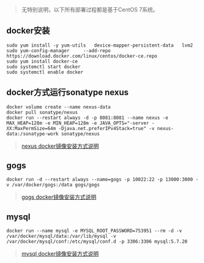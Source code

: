 > 无特别说明，以下所有部署过程都是基于CentOS 7系统。

## docker安装

	sudo yum install -y yum-utils   device-mapper-persistent-data   lvm2
	sudo yum-config-manager     --add-repo     https://download.docker.com/linux/centos/docker-ce.repo
	sudo yum install docker-ce
	sudo systemctl start docker
	sudo systemctl enable docker
	
## docker方式运行sonatype nexus

	docker volume create --name nexus-data
	docker pull sonatype/nexus
	docker run --restart always -d -p 8081:8081 --name nexus -e MAX_HEAP=128m -e MIN_HEAP=128m -e JAVA_OPTS="-server -XX:MaxPermSize=64m -Djava.net.preferIPv4Stack=true" -v nexus-data:/sonatype-work sonatype/nexus
	
> [nexus docker镜像安装方式说明](https://hub.docker.com/r/sonatype/nexus/)
	
## gogs
	
	docker run -d --restart always --name=gogs -p 10022:22 -p 13000:3000 -v /var/docker/gogs:/data gogs/gogs
	
> [gogs docker镜像安装方式说明](https://github.com/gogits/gogs/tree/master/docker)

## mysql

	docker run --name mysql -e MYSQL_ROOT_PASSWORD=753951 --rm -d -v /var/docker/mysql/data:/var/lib/mysql -v /var/docker/mysql/conf:/etc/mysql/conf.d -p 3306:3306 mysql:5.7.20

> [mysql docker镜像安装方式说明](https://hub.docker.com/r/library/mysql/)

